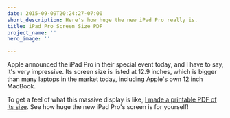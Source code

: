 ```yaml
---
date: 2015-09-09T20:24:27-07:00
short_description: Here's how huge the new iPad Pro really is.
title: iPad Pro Screen Size PDF
project_name: ''
hero_image: ''

---
```

Apple announced the iPad Pro in their special event today, and I have to say, it's very impressive. Its screen size is listed at 12.9 inches, which is bigger than many laptops in the market today, including Apple's own 12 inch MacBook.

To get a feel of what this massive display is like, [I made a printable PDF of its size](https://drive.google.com/file/d/0ByTdG9SyZ1imeXU4M0RQOW52eUE/view). See how huge the new iPad Pro's screen is for yourself!